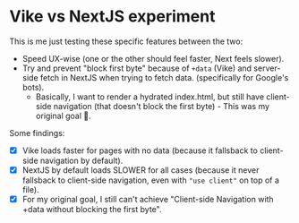 # Vike vs NextJS experiment

This is me just testing these specific features between the two:

- Speed UX-wise (one or the other should feel faster, Next feels slower).
- Try and prevent "block first byte" because of `+data` (Vike) and server-side fetch in NextJS when trying to fetch data. (specifically for Google's bots).
  - Basically, I want to render a hydrated index.html, but still have client-side navigation (that doesn't block the first byte) - This was my original goal 🎯.

Some findings:

- [x] Vike loads faster for pages with no data (because it fallsback to client-side navigation by default).
- [x] NextJS by default loads SLOWER for all cases (because it never fallsback to client-side navigation, even with `"use client"` on top of a file).
- [x] For my original goal, I still can't achieve "Client-side Navigation with +data without blocking the first byte".
